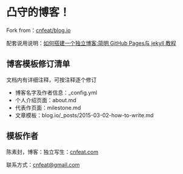 # 凸守的博客！

Fork from：[cnfeat/blog.io](https://github.com/cnfeat/blog.io)
 
配套说用说明：[如何搭建一个独立博客:简明 GitHub Pages与 jekyll 教程](http://www.jianshu.com/p/05289a4bc8b2)

## 博客模板修订清单

文档内有详细注释，可按注释逐个修订

* 博客名字及作者信息：_config.yml 
* 个人介绍页面：about.md
* 代表作页面：milestone.md
* 文章模板：blog.io/_posts/2015-03-02-how-to-write.md 


## 模板作者

陈素封，博客：独立写生：[cnfeat.com](cnfeat.com)

联系方式：cnfeat@gmail.com
